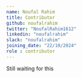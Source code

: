 ```yaml
---
name: Noufal Rahim
title: Contributor
github: noufalrahim
twitter: "NoufalRahim1612"
linkedin: "noufalrahim"
slack: "noufalrahim"
joining_date: "22/10/2024"
role : contributor
---
```


Still waiting for this
